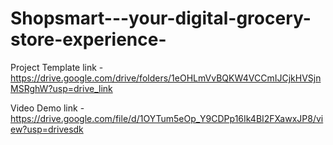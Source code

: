 # Shopsmart---your-digital-grocery-store-experience-

Project Template link -
https://drive.google.com/drive/folders/1eOHLmVvBQKW4VCCmIJCjkHVSjnMSRghW?usp=drive_link

Video Demo link -
https://drive.google.com/file/d/1OYTum5eOp_Y9CDPp16Ik4BI2FXawxJP8/view?usp=drivesdk
